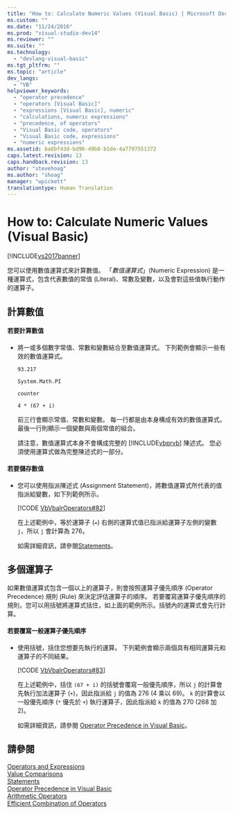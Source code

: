 ```yaml
---
title: "How to: Calculate Numeric Values (Visual Basic) | Microsoft Docs"
ms.custom: ""
ms.date: "11/24/2016"
ms.prod: "visual-studio-dev14"
ms.reviewer: ""
ms.suite: ""
ms.technology: 
  - "devlang-visual-basic"
ms.tgt_pltfrm: ""
ms.topic: "article"
dev_langs: 
  - "VB"
helpviewer_keywords: 
  - "operator precedence"
  - "operators [Visual Basic]"
  - "expressions [Visual Basic], numeric"
  - "calculations, numeric expressions"
  - "precedence, of operators"
  - "Visual Basic code, operators"
  - "Visual Basic code, expressions"
  - "numeric expressions"
ms.assetid: ba6bf43d-bd96-49b8-b1de-4a7797551372
caps.latest.revision: 13
caps.handback.revision: 13
author: "stevehoag"
ms.author: "shoag"
manager: "wpickett"
translationtype: Human Translation
---
```

# How to: Calculate Numeric Values (Visual Basic)
[!INCLUDE[vs2017banner](../../../../csharp/includes/vs2017banner.md)]

您可以使用數值運算式來計算數值。  「*數值運算式*」\(Numeric Expression\) 是一種運算式，包含代表數值的常值 \(Literal\)、常數及變數，以及會對這些值執行動作的運算子。  
  
## 計算數值  
  
#### 若要計算數值  
  
-   將一或多個數字常值、常數和變數結合至數值運算式。  下列範例會顯示一些有效的數值運算式。  
  
     `93.217`  
  
     `System.Math.PI`  
  
     `counter`  
  
     `4 * (67 + i)`  
  
     前三行會顯示常值、常數和變數。  每一行都是由本身構成有效的數值運算式。  最後一行則顯示一個變數與兩個常值的組合。  
  
     請注意，數值運算式本身不會構成完整的 [!INCLUDE[vbprvb](../../../../csharp/programming-guide/concepts/linq/includes/vbprvb_md.md)] 陳述式。  您必須使用運算式做為完整陳述式的一部分。  
  
#### 若要儲存數值  
  
-   您可以使用指派陳述式 \(Assignment Statement\)，將數值運算式所代表的值指派給變數，如下列範例所示。  
  
     [!CODE [VbVbalrOperators#82](../CodeSnippet/VS_Snippets_VBCSharp/VbVbalrOperators#82)]  
  
     在上述範例中，等於運算子 \(`=`\) 右側的運算式值已指派給運算子左側的變數 `j`，所以 `j` 會計算為 276。  
  
     如需詳細資訊，請參閱[Statements](../../../../visual-basic/language-reference/statements/index.md)。  
  
## 多個運算子  
 如果數值運算式包含一個以上的運算子，則會按照運算子優先順序 \(Operator Precedence\) 規則 \(Rule\) 來決定評估運算子的順序。  若要覆寫運算子優先順序的規則，您可以用括號將運算式括住，如上面的範例所示。括號內的運算式會先行計算。  
  
#### 若要覆寫一般運算子優先順序  
  
-   使用括號，括住您想要先執行的運算。  下列範例會顯示兩個具有相同運算元和運算子的不同結果。  
  
     [!CODE [VbVbalrOperators#83](../CodeSnippet/VS_Snippets_VBCSharp/VbVbalrOperators#83)]  
  
     在上述範例中，括住 `(67 + i)` 的括號會覆寫一般優先順序，所以 `j` 的計算會先執行加法運算子 \(`+`\)，因此指派給 `j` 的值為 276 \(4 乘以 69\)。  `k` 的計算會以一般優先順序 \(`*` 優先於 `+`\) 執行運算子，因此指派給 `k` 的值為 270 \(268 加 2\)。  
  
     如需詳細資訊，請參閱 [Operator Precedence in Visual Basic](../../../../visual-basic/language-reference/operators/operator-precedence.md)。  
  
## 請參閱  
 [Operators and Expressions](../../../../visual-basic/programming-guide/language-features/operators-and-expressions/index.md)   
 [Value Comparisons](../../../../visual-basic/programming-guide/language-features/operators-and-expressions/value-comparisons.md)   
 [Statements](../../../../visual-basic/language-reference/statements/index.md)   
 [Operator Precedence in Visual Basic](../../../../visual-basic/language-reference/operators/operator-precedence.md)   
 [Arithmetic Operators](../../../../visual-basic/language-reference/operators/arithmetic-operators.md)   
 [Efficient Combination of Operators](../../../../visual-basic/programming-guide/language-features/operators-and-expressions/efficient-combination-of-operators.md)